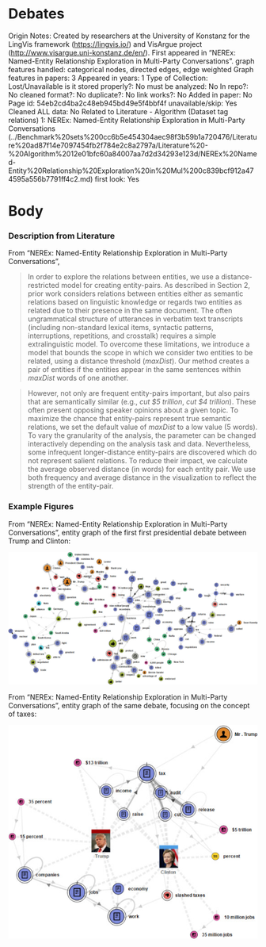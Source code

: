 # Debates

Origin Notes: Created by researchers at the University of Konstanz for the LingVis framework (https://lingvis.io/) and VisArgue project (http://www.visargue.uni-konstanz.de/en/). First appeared in “NEREx: Named-Entity Relationship Exploration in Multi-Party Conversations”.
graph features handled: categorical nodes, directed edges, edge weighted
Graph features in papers: 3
Appeared in years: 1
Type of Collection: Lost/Unavailable
is it stored properly?: No
must be analyzed: No
In repo?: No
cleaned format?: No
duplicate?: No
link works?: No
Added in paper: No
Page id: 54eb2cd4ba2c48eb945bd49e5f4bbf4f
unavailable/skip: Yes
Cleaned ALL data: No
Related to Literature - Algorithm (Dataset tag relations) 1: NEREx: Named-Entity Relationship Exploration in Multi-Party Conversations (../Benchmark%20sets%200cc6b5e454304aec98f3b59b1a720476/Literature%20ad87f14e7097454fb2f784e2c8a2797a/Literature%20-%20Algorithm%2012e01bfc60a84007aa7d2d34293e123d/NEREx%20Named-Entity%20Relationship%20Exploration%20in%20Mul%200c839bcf912a474595a556b7791ff4c2.md)
first look: Yes

# Body

### Description from Literature

From “NEREx: Named-Entity Relationship Exploration in Multi-Party Conversations”,

> In order to explore the relations between entities, we use a distance-restricted model for creating entity-pairs. As described in Section 2, prior work considers relations between entities either as semantic relations based on linguistic knowledge or regards two entities as related due to their presence in the same document. The often ungrammatical structure of utterances in verbatim text transcripts (including non-standard lexical items, syntactic patterns, interruptions, repetitions, and crosstalk) requires a simple extralinguistic model. To overcome these limitations, we introduce a model that bounds the scope in which we consider two entities to be related, using a distance threshold (*maxDist*). Our method creates a pair of entities if the entities appear in the same sentences within *maxDist* words of one another.
> 

> However, not only are frequent entity-pairs important, but also pairs that are semantically similar (e.g., *cut $5 trillion*, *cut $4 trillion*). These often present opposing speaker opinions about a given topic. To maximize the chance that entity-pairs represent true semantic relations, we set the default value of *maxDist* to a low value (5 words). To vary the granularity of the analysis, the parameter can be changed interactively depending on the analysis task and data. Nevertheless, some infrequent longer-distance entity-pairs are discovered which do not represent salient relations. To reduce their impact, we calculate the average observed distance (in words) for each entity pair. We use both frequency and average distance in the visualization to reflect the strength of the entity-pair.
> 

### Example Figures

From “NEREx: Named-Entity Relationship Exploration in Multi-Party Conversations”, entity graph of the first first presidential debate between Trump and Clinton:

![cgf13181-fig-0004-m.jpg](Debates%2054eb2cd4ba2c48eb945bd49e5f4bbf4f/cgf13181-fig-0004-m.jpg)

From “NEREx: Named-Entity Relationship Exploration in Multi-Party Conversations”, entity graph of the same debate, focusing on the concept of taxes:

![cgf13181-fig-0006-m.jpg](Debates%2054eb2cd4ba2c48eb945bd49e5f4bbf4f/cgf13181-fig-0006-m.jpg)